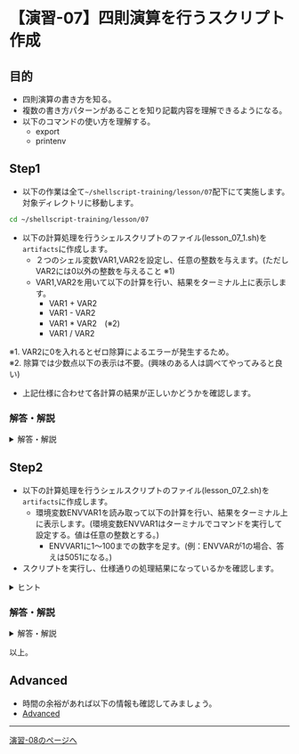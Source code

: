 # 【演習-07】四則演算を行うスクリプト作成

## 目的

- 四則演算の書き方を知る。
- 複数の書き方パターンがあることを知り記載内容を理解できるようになる。
- 以下のコマンドの使い方を理解する。
    - export
    - printenv

## Step1

- 以下の作業は全て`~/shellscript-training/lesson/07`配下にて実施します。対象ディレクトリに移動します。

```bash
cd ~/shellscript-training/lesson/07
```

- 以下の計算処理を行うシェルスクリプトのファイル(lesson_07_1.sh)を`artifacts`に作成します。
  - ２つのシェル変数VAR1,VAR2を設定し、任意の整数を与えます。(ただしVAR2には0以外の整数を与えること ※1)
  - VAR1,VAR2を用いて以下の計算を行い、結果をターミナル上に表示します。
    - VAR1 + VAR2
    - VAR1 - VAR2
    - VAR1 * VAR2　(※2)
    - VAR1 / VAR2

※1. VAR2に0を入れるとゼロ除算によるエラーが発生するため。  
※2. 除算では少数点以下の表示は不要。(興味のある人は調べてやってみると良い)

- 上記仕様に合わせて各計算の結果が正しいかどうかを確認します。

### 解答・解説

<details>
<summary>解答・解説</summary>
<div>

- 以下の内容でlesson_07_1.shを作成します。

```bash
#!/bin/bash
VAR1=5 #任意の整数
VAR2=3 #任意の整数

echo $VAR1 + $VAR2 = $(($VAR1 + $VAR2))
echo $VAR1 - $VAR2 = $(($VAR1 - $VAR2))
echo $VAR1 \* $VAR2 = $(($VAR1 * $VAR2))
echo $VAR1 / $VAR2 = $(($VAR1 / $VAR2))
# 小数点の計算を行いたい場合(例:awkを使用)
## echo $VAR1 / $VAR2 = `echo "$VAR1 $VAR2" | awk '{print $1 / $2}'`
# 小数点の計算を行いたい場合(例:bcを使用)
## echo $VAR1 / $VAR2 = `echo "scale=5; $VAR1 / $VAR2" | bc`
```

- `$(())`の形式で2つの変数の値の四則演算を行った結果を出力しています。

</div>
</details>

## Step2

- 以下の計算処理を行うシェルスクリプトのファイル(lesson_07_2.sh)を`artifacts`に作成します。  
  - 環境変数ENVVAR1を読み取って以下の計算を行い、結果をターミナル上に表示します。(環境変数ENVVAR1はターミナルでコマンドを実行して設定する。値は任意の整数とする。)
    - ENVVAR1に1～100までの数字を足す。(例：ENVVARが1の場合、答えは5051になる。)
- スクリプトを実行し、仕様通りの処理結果になっているかを確認します。

<details>
<summary>ヒント</summary>

- 1～100までの数字の足し合わせには、ループ処理を応用します。

</div>
</details>

### 解答・解説

<details>
<summary>解答・解説</summary>
<div>

- 以下の内容でlesson_07_2.shを作成します。

```bash
#!/bin/bash
res=$ENVVAR1

for ((i=1; i<101; i++))
do
  res=$((res + i))
done

echo result = $res
```

- 実行は以下のように環境変数を設定して行います。
- exportコマンドを実行して環境変数をターミナルから設定します。  

```
export ENVVAR1=1
```

- printenvコマンドを実行して環境変数が設定されたことを確認します。  

```
printenv
```  

- 上記コマンドを実行すると、設定されている環境変数が全て出力されます。  
    - 環境変数の中に以下の表示があることを確認します。

```
ENVVAR1=1
```

- 備考…後の演習に出てくるパイプラインを使用し、`grep`コマンドを使うことでENVVAR1だけを特定して表示することが出来る。  
    - その場合、下記のようなコマンドとなります。

```
printenv | grep ENVVAR1
```  

- スクリプトを実行します。

```bash
bash lesson_07_2.sh
```

- 結果は以下の内容が出力されます。(ENVVAR1が1の場合)

```
result = 5051
```

</div>
</details>

以上。

## Advanced

- 時間の余裕があれば以下の情報も確認してみましょう。
- [Advanced](./advanced.md)

---

[演習-08のページへ](../08/basic.md)
